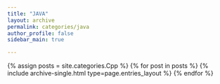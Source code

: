 ```yaml
---
title: "JAVA"
layout: archive
permalink: categories/java
author_profile: false
sidebar_main: true

---
```


{% assign posts = site.categories.Cpp %}
{% for post in posts %} {% include archive-single.html type=page.entries_layout %} {% endfor %}